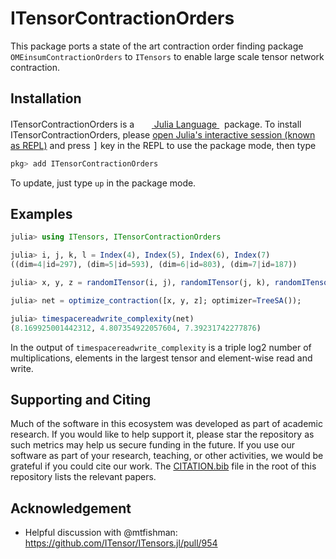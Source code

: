 # ITensorContractionOrders

This package ports a state of the art contraction order finding package `OMEinsumContractionOrders` to `ITensors` to enable large scale tensor network contraction.

## Installation
<p>
ITensorContractionOrders is a &nbsp;
    <a href="https://julialang.org">
        <img src="https://raw.githubusercontent.com/JuliaLang/julia-logo-graphics/master/images/julia.ico" width="16em">
        Julia Language
    </a>
    &nbsp; package. To install ITensorContractionOrders,
    please <a href="https://docs.julialang.org/en/v1/manual/getting-started/">open
    Julia's interactive session (known as REPL)</a> and press <kbd>]</kbd> key in the REPL to use the package mode, then type
</p>

```julia
pkg> add ITensorContractionOrders
```

To update, just type `up` in the package mode.

## Examples

```julia
julia> using ITensors, ITensorContractionOrders

julia> i, j, k, l = Index(4), Index(5), Index(6), Index(7)
((dim=4|id=297), (dim=5|id=593), (dim=6|id=803), (dim=7|id=187))

julia> x, y, z = randomITensor(i, j), randomITensor(j, k), randomITensor(k, l);

julia> net = optimize_contraction([x, y, z]; optimizer=TreeSA());

julia> timespacereadwrite_complexity(net)
(8.169925001442312, 4.807354922057604, 7.39231742277876)
```
In the output of `timespacereadwrite_complexity` is a triple log2 number of multiplications, elements in the largest tensor and element-wise read and write.

## Supporting and Citing

Much of the software in this ecosystem was developed as part of academic research.
If you would like to help support it, please star the repository as such metrics may help us secure funding in the future.
If you use our software as part of your research, teaching, or other activities, we would be grateful if you could cite our work.
The
[CITATION.bib](CITATION.bib) file in the root of this repository lists the relevant papers.

## Acknowledgement
* Helpful discussion with @mtfishman:
https://github.com/ITensor/ITensors.jl/pull/954